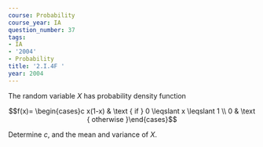 ```yaml
---
course: Probability
course_year: IA
question_number: 37
tags:
- IA
- '2004'
- Probability
title: '2.I.4F '
year: 2004
---
```



The random variable $X$ has probability density function

$$f(x)= \begin{cases}c x(1-x) & \text { if } 0 \leqslant x \leqslant 1 \\ 0 & \text { otherwise }\end{cases}$$

Determine $c$, and the mean and variance of $X$.